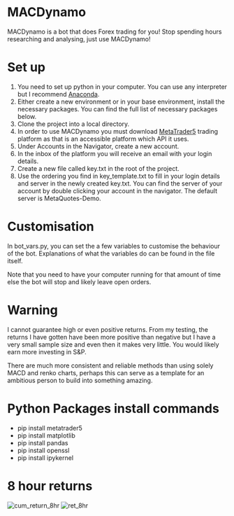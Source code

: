 # MACDynamo
MACDynamo is a bot that does Forex trading for you! Stop spending hours
researching and analysing, just use MACDynamo!

# Set up
1. You need to set up python in your computer. You can use any interpreter but I recommend [Anaconda](https://www.anaconda.com/download).
2. Either create a new environment or in your base environment, install the necessary packages. You can find the full list of necessary packages below.
3. Clone the project into a local directory.
4. In order to use MACDynamo you must download [MetaTrader5](https://www.metatrader5.com/en/download) trading platform as that is an accessible platform which API it uses.
5. Under Accounts in the Navigator, create a new account.
6. In the inbox of the platform you will receive an email with your login details.
7. Create a new file called key.txt in the root of the project.
8. Use the ordering you find in key_template.txt to fill in your login details and server in the newly created key.txt. You can find the server of your account by double clicking your account in the navigator. The default server is MetaQuotes-Demo.

# Customisation
In bot_vars.py, you can set the a few variables to customise the behaviour of the bot. Explanations of what the variables do can be found in the file itself.

Note that you need to have your computer running for that amount of time else the bot will stop and likely leave open orders.

# Warning
I cannot guarantee high or even positive returns. From my testing, the returns I have gotten have been more positive than negative but I have a very small sample size and even then it makes very little. You would likely earn more investing in S&P.

There are much more consistent and reliable methods than using solely MACD and renko charts, perhaps this can serve as a template for an ambitious person to build into something amazing.

# Python Packages install commands
* pip install metatrader5
* pip install matplotlib
* pip install pandas
* pip install openssl
* pip install ipykernel

# 8 hour returns
![cum_return_8hr](https://github.com/Arif-Khalid/MACDynamo/assets/88131400/521c3922-c067-4ca1-9981-d8b58156243b)
![ret_8hr](https://github.com/Arif-Khalid/MACDynamo/assets/88131400/25e572a8-4c8a-4ffb-a8ee-46470d589098)
